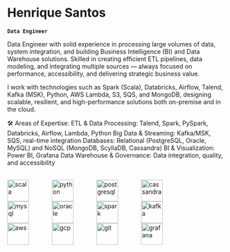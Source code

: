 # Henrique Santos

**`Data Engineer`**

Data Engineer with solid experience in processing large volumes of data, system integration, and building Business Intelligence (BI) and Data Warehouse solutions. Skilled in creating efficient ETL pipelines, data modeling, and integrating multiple sources — always focused on performance, accessibility, and delivering strategic business value.

I work with technologies such as Spark (Scala), Databricks, Airflow, Talend, Kafka (MSK), Python, AWS Lambda, S3, SQS, and MongoDB, designing scalable, resilient, and high-performance solutions both on-premise and in the cloud.

🛠️ Areas of Expertise:
ETL & Data Processing: Talend, Spark, PySpark, Databricks, Airflow, Lambda, Python
Big Data & Streaming: Kafka/MSK, SQS, real-time integration
Databases: Relational (PostgreSQL, Oracle, MySQL) and NoSQL (MongoDB, ScyllaDB, Cassandra)
BI & Visualization: Power BI, Grafana
Data Warehouse & Governance: Data integration, quality, and accessibility
<br/>
<br/>

<img 
    align="left" 
    alt="scala"
    title="scala" 
    width="50px" 
    style="padding-right: 50px;" 
    src="https://cdn.jsdelivr.net/gh/devicons/devicon@latest/icons/scala/scala-original-wordmark.svg" 
/>
<img 
    align="left" 
    alt="python" 
    title="python"
    width="50px" 
    style="padding-right: 50px;" 
    src="https://cdn.jsdelivr.net/gh/devicons/devicon@latest/icons/python/python-original.svg" 
/>
<img 
    align="left" 
    alt="postgresql" 
    title="postgresql"
    width="50px" 
    style="padding-right: 50px;" 
    src="https://cdn.jsdelivr.net/gh/devicons/devicon@latest/icons/postgresql/postgresql-original.svg" 
/>
<img 
    align="left" 
    alt="cassandra" 
    title="cassandra"
    width="50px" 
    style="padding-right: 50px;" 
    src="https://cdn.jsdelivr.net/gh/devicons/devicon@latest/icons/cassandra/cassandra-original.svg"  
/>
<img 
    align="left" 
    alt="mysql"
    title="mysql" 
    width="50px" 
    style="padding-right: 50px;" 
    src="https://cdn.jsdelivr.net/gh/devicons/devicon@latest/icons/mysql/mysql-original-wordmark.svg" 
/>
<img 
    align="left" 
    alt="oracle"
    title="oracle" 
    width="50px" 
    style="padding-right: 50px;" 
    src="https://cdn.jsdelivr.net/gh/devicons/devicon@latest/icons/oracle/oracle-original.svg" 
/>
<img 
    align="left" 
    alt="spark" 
    title="spark"
    width="50px" 
    style="padding-right: 50px;" 
    src="https://cdn.jsdelivr.net/gh/devicons/devicon@latest/icons/apachespark/apachespark-original-wordmark.svg" 
/>
<img 
    align="left" 
    alt="kafka" 
    title="kafka"
    width="50px" 
    style="padding-right: 50px;" 
    src="https://cdn.jsdelivr.net/gh/devicons/devicon@latest/icons/apachekafka/apachekafka-original-wordmark.svg" 
/>
<img 
    align="left" 
    alt="aws"
    title="aws" 
    width="50px" 
    style="padding-right: 50px;" 
    src="https://cdn.jsdelivr.net/gh/devicons/devicon@latest/icons/amazonwebservices/amazonwebservices-original-wordmark.svg" 
/>
<img 
    align="left" 
    alt="gcp" 
    title="gcp"
    width="50px" 
    style="padding-right: 50px;" 
    src="https://cdn.jsdelivr.net/gh/devicons/devicon@latest/icons/googlecloud/googlecloud-original.svg" 
/>
<img 
    align="left" 
    alt="git" 
    title="git"
    width="50px" 
    style="padding-right: 50px;" 
    src="https://cdn.jsdelivr.net/gh/devicons/devicon@latest/icons/github/github-original.svg" 
/>
<img 
    align="left" 
    alt="grafana" 
    title="grafana"
    width="50px" 
    style="padding-right: 50px;" 
    src="https://cdn.jsdelivr.net/gh/devicons/devicon@latest/icons/grafana/grafana-original.svg" 
/>
         

<br/>
<br/>
